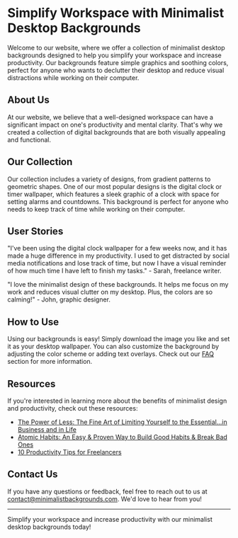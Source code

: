 <!--font:Montserrat-->

# Simplify Workspace with Minimalist Desktop Backgrounds

Welcome to our website, where we offer a collection of minimalist desktop backgrounds designed to help you simplify your workspace and increase productivity. Our backgrounds feature simple graphics and soothing colors, perfect for anyone who wants to declutter their desktop and reduce visual distractions while working on their computer.

## About Us
At our website, we believe that a well-designed workspace can have a significant impact on one's productivity and mental clarity. That's why we created a collection of digital backgrounds that are both visually appealing and functional.

## Our Collection
Our collection includes a variety of designs, from gradient patterns to geometric shapes. One of our most popular designs is the digital clock or timer wallpaper, which features a sleek graphic of a clock with space for setting alarms and countdowns. This background is perfect for anyone who needs to keep track of time while working on their computer.

## User Stories
"I've been using the digital clock wallpaper for a few weeks now, and it has made a huge difference in my productivity. I used to get distracted by social media notifications and lose track of time, but now I have a visual reminder of how much time I have left to finish my tasks." - Sarah, freelance writer.

"I love the minimalist design of these backgrounds. It helps me focus on my work and reduces visual clutter on my desktop. Plus, the colors are so calming!" - John, graphic designer.

## How to Use
Using our backgrounds is easy! Simply download the image you like and set it as your desktop wallpaper. You can also customize the background by adjusting the color scheme or adding text overlays. Check out our [FAQ](#faq) section for more information.

## Resources
If you're interested in learning more about the benefits of minimalist design and productivity, check out these resources:

- [The Power of Less: The Fine Art of Limiting Yourself to the Essential...in Business and in Life](#)
- [Atomic Habits: An Easy & Proven Way to Build Good Habits & Break Bad Ones](#)
- [10 Productivity Tips for Freelancers](#)

## Contact Us
If you have any questions or feedback, feel free to reach out to us at [contact@minimalistbackgrounds.com](mailto:contact@minimalistbackgrounds.com). We'd love to hear from you!

---

Simplify your workspace and increase productivity with our minimalist desktop backgrounds today!

<!--

Write me content for website with wallpaper which alt text is:

"A wallpaper featuring a simple graphic of a digital clock or timer, with space for setting alarms and countdowns, set against a gradient background."

The name/title of the page should not be 1:1 copy of the alt text but rather a real content of the website which is using this wallpaper.

- Use markdown format 
- Start with heading
- Heading should be short and concise
- The content should look like a real website 
- The website should not be about the wallpaper, wallpaper is just a related background
- Heading should be contain work "wallpaper" or "background"
- Include real sections like references, contact, user stories, etc. use things relevant to the page purpose.
- Feel free to use structure like headings, bullets, numbering, blockquotes, paragraphs, horizontal lines, etc.
- You can use formatting like bold or _italic_
- You can include UTF-8 emojis
- Links should be only #hash anchors (and you can refer to the document itself)
- Do not include images


---


# Timer Background: Enhance Your Productivity with a Simple Graphic

Welcome to Timer Background, where productivity meets design. Our website offers a variety of digital backgrounds that can help you stay focused and organized while working on your computer. 

## About Us
At Timer Background, we believe that a well-designed workspace can make a significant difference in one's productivity and mental clarity. That's why we created a collection of minimalist wallpapers that feature simple graphics and soothing colors. Our backgrounds are perfect for anyone who wants to declutter their desktop and create a calming environment for work or study.

## Our Collection
Our collection includes a wide range of backgrounds, from gradient patterns to geometric shapes. One of our most popular designs is the digital clock or timer wallpaper, which features a sleek graphic of a clock with space for setting alarms and countdowns. This background is perfect for anyone who needs to keep track of time while working on their computer.

## User Stories
"I've been using the Timer Background for a few weeks now, and it has made a huge difference in my productivity. I used to get distracted by social media notifications and lose track of time, but now I have a visual reminder of how much time I have left to finish my tasks." - Sarah, freelance writer.

"I love the minimalist design of Timer Background. It helps me focus on my work and reduces visual clutter on my desktop. Plus, the colors are so calming!" - John, graphic designer.

## How to Use
Using our backgrounds is easy! Simply download the image you like and set it as your desktop wallpaper. You can also customize the background by adjusting the color scheme or adding text overlays. Check out our [FAQ](#faq) section for more information.

## References
If you're interested in learning more about the benefits of minimalist design and productivity, check out these resources:

- [The Power of Less: The Fine Art of Limiting Yourself to the Essential...in Business and in Life](#)
- [Atomic Habits: An Easy & Proven Way to Build Good Habits & Break Bad Ones](#)
- [10 Productivity Tips for Freelancers](#)

## Contact Us
If you have any questions or feedback, feel free to reach out to us at [contact@timerbackground.com](mailto:contact@timerbackground.com). We'd love to hear from you!

---

Enhance your productivity with a Timer Background today!


---


Heading is too long, rewrite whole content.


---


# Boost Your Productivity with Minimalist Desktop Backgrounds

Welcome to our website, where we offer a collection of minimalist desktop backgrounds that can help you stay focused and organized while working on your computer. Our backgrounds feature simple graphics and soothing colors, perfect for anyone who wants to declutter their desktop and create a calming environment for work or study.

## About Us
At our website, we believe that a well-designed workspace can make a significant difference in one's productivity and mental clarity. That's why we created a collection of digital backgrounds that are not only visually appealing but also functional.

## Our Collection
Our collection includes a variety of designs, from gradient patterns to geometric shapes. One of our most popular designs is the digital clock or timer wallpaper, which features a sleek graphic of a clock with space for setting alarms and countdowns. This background is perfect for anyone who needs to keep track of time while working on their computer.

## User Stories
"I've been using the digital clock wallpaper for a few weeks now, and it has made a huge difference in my productivity. I used to get distracted by social media notifications and lose track of time, but now I have a visual reminder of how much time I have left to finish my tasks." - Sarah, freelance writer.

"I love the minimalist design of these backgrounds. It helps me focus on my work and reduces visual clutter on my desktop. Plus, the colors are so calming!" - John, graphic designer.

## How to Use
Using our backgrounds is easy! Simply download the image you like and set it as your desktop wallpaper. You can also customize the background by adjusting the color scheme or adding text overlays. Check out our [FAQ](#faq) section for more information.

## Resources
If you're interested in learning more about the benefits of minimalist design and productivity, check out these resources:

- [The Power of Less: The Fine Art of Limiting Yourself to the Essential...in Business and in Life](#)
- [Atomic Habits: An Easy & Proven Way to Build Good Habits & Break Bad Ones](#)
- [10 Productivity Tips for Freelancers](#)

## Contact Us
If you have any questions or feedback, feel free to reach out to us at [contact@minimalistbackgrounds.com](mailto:contact@minimalistbackgrounds.com). We'd love to hear from you!

---

Boost your productivity with a minimalist desktop background today!


---


Heading is too long, rewrite whole content.


---


# Minimalist Desktop Backgrounds for a Productive Workspace

Welcome to our website, where we offer a collection of minimalist desktop backgrounds designed to help you create a productive workspace. Our backgrounds feature simple graphics and soothing colors, perfect for anyone who wants to declutter their desktop and reduce visual distractions while working on their computer.

## About Us
At our website, we believe that a well-designed workspace can have a significant impact on one's productivity and mental clarity. That's why we created a collection of digital backgrounds that are both visually appealing and functional.

## Our Collection
Our collection includes a variety of designs, from gradient patterns to geometric shapes. One of our most popular designs is the digital clock or timer wallpaper, which features a sleek graphic of a clock with space for setting alarms and countdowns. This background is perfect for anyone who needs to keep track of time while working on their computer.

## User Stories
"I've been using the digital clock wallpaper for a few weeks now, and it has made a huge difference in my productivity. I used to get distracted by social media notifications and lose track of time, but now I have a visual reminder of how much time I have left to finish my tasks." - Sarah, freelance writer.

"I love the minimalist design of these backgrounds. It helps me focus on my work and reduces visual clutter on my desktop. Plus, the colors are so calming!" - John, graphic designer.

## How to Use
Using our backgrounds is easy! Simply download the image you like and set it as your desktop wallpaper. You can also customize the background by adjusting the color scheme or adding text overlays. Check out our [FAQ](#faq) section for more information.

## Resources
If you're interested in learning more about the benefits of minimalist design and productivity, check out these resources:

- [The Power of Less: The Fine Art of Limiting Yourself to the Essential...in Business and in Life](#)
- [Atomic Habits: An Easy & Proven Way to Build Good Habits & Break Bad Ones](#)
- [10 Productivity Tips for Freelancers](#)

## Contact Us
If you have any questions or feedback, feel free to reach out to us at [contact@minimalistbackgrounds.com](mailto:contact@minimalistbackgrounds.com). We'd love to hear from you!

---

Create a productive workspace with our minimalist desktop backgrounds today!


---


Heading is too long, rewrite whole content.


---


# Simplify Your Workspace with Minimalist Desktop Backgrounds

Welcome to our website, where we offer a collection of minimalist desktop backgrounds designed to help you simplify your workspace and increase productivity. Our backgrounds feature simple graphics and soothing colors, perfect for anyone who wants to declutter their desktop and reduce visual distractions while working on their computer.

## About Us
At our website, we believe that a well-designed workspace can have a significant impact on one's productivity and mental clarity. That's why we created a collection of digital backgrounds that are both visually appealing and functional.

## Our Collection
Our collection includes a variety of designs, from gradient patterns to geometric shapes. One of our most popular designs is the digital clock or timer wallpaper, which features a sleek graphic of a clock with space for setting alarms and countdowns. This background is perfect for anyone who needs to keep track of time while working on their computer.

## User Stories
"I've been using the digital clock wallpaper for a few weeks now, and it has made a huge difference in my productivity. I used to get distracted by social media notifications and lose track of time, but now I have a visual reminder of how much time I have left to finish my tasks." - Sarah, freelance writer.

"I love the minimalist design of these backgrounds. It helps me focus on my work and reduces visual clutter on my desktop. Plus, the colors are so calming!" - John, graphic designer.

## How to Use
Using our backgrounds is easy! Simply download the image you like and set it as your desktop wallpaper. You can also customize the background by adjusting the color scheme or adding text overlays. Check out our [FAQ](#faq) section for more information.

## Resources
If you're interested in learning more about the benefits of minimalist design and productivity, check out these resources:

- [The Power of Less: The Fine Art of Limiting Yourself to the Essential...in Business and in Life](#)
- [Atomic Habits: An Easy & Proven Way to Build Good Habits & Break Bad Ones](#)
- [10 Productivity Tips for Freelancers](#)

## Contact Us
If you have any questions or feedback, feel free to reach out to us at [contact@minimalistbackgrounds.com](mailto:contact@minimalistbackgrounds.com). We'd love to hear from you!

---

Simplify your workspace and increase productivity with our minimalist desktop backgrounds today!


---


Write me a Google font which is best fitting for the website.

Pick from the list:
- Alegreya
- Poppins
- Playfair Display
- Raleway
- Roboto
- Futura
- Orbitron
- Great Vibes
- Lobster
- Montserrat
- Dancing Script
- Open Sans
- Exo 2
- Inter
- Lato
- IBM Plex Sans
- Barlow Condensed


Write just the font name nothing else.


---


Montserrat

-->

